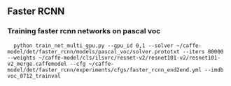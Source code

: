## Faster RCNN
### Training faster rcnn networks on pascal voc

  ```
    python train_net_multi_gpu.py --gpu_id 0,1 --solver ~/caffe-model/det/faster_rcnn/models/pascal_voc/solver.prototxt --iters 80000 --weights ~/caffe-model/cls/ilsvrc/resnet-v2/resnet101-v2/resnet101-v2_merge.caffemodel --cfg ~/caffe-model/det/faster_rcnn/experiments/cfgs/faster_rcnn_end2end.yml --imdb voc_0712_trainval
  ```
